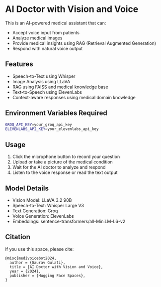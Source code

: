 # AI Doctor with Vision and Voice

This is an AI-powered medical assistant that can:
- Accept voice input from patients
- Analyze medical images
- Provide medical insights using RAG (Retrieval Augmented Generation)
- Respond with natural voice output

## Features

- Speech-to-Text using Whisper
- Image Analysis using LLaVA
- RAG using FAISS and medical knowledge base
- Text-to-Speech using ElevenLabs
- Context-aware responses using medical domain knowledge

## Environment Variables Required

```bash
GROQ_API_KEY=your_groq_api_key
ELEVENLABS_API_KEY=your_elevenlabs_api_key
```

## Usage

1. Click the microphone button to record your question
2. Upload or take a picture of the medical condition
3. Wait for the AI doctor to analyze and respond
4. Listen to the voice response or read the text output

## Model Details

- Vision Model: LLaVA 3.2 90B
- Speech-to-Text: Whisper Large V3
- Text Generation: Groq
- Voice Generation: ElevenLabs
- Embeddings: sentence-transformers/all-MiniLM-L6-v2

## Citation

If you use this space, please cite:
```
@misc{medivoicebot2024,
  author = {Gaurav Gulati},
  title = {AI Doctor with Vision and Voice},
  year = {2024},
  publisher = {Hugging Face Spaces},
}
``` 

